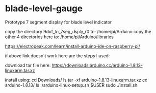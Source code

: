 # blade-level-gauge
Prototype 7 segment display for blade level indicator

copy the directory 9dof_to_7seg_dsply_r0 to: /home/pi/Arduino
copy the other 4 directories here to: /home/pi/Arduino/libraries 

https://electropeak.com/learn/install-arduino-ide-on-raspberry-pi/

if above link doesn't work here are the steps I used:

download tar file here:  https://downloads.arduino.cc/arduino-1.8.13-linuxarm.tar.xz

install using:
cd Downloads/
ls
tar -xf arduino-1.8.13-linuxarm.tar.xz 
cd arduino-1.8.13/
ls
./arduino-linux-setup.sh $USER
sudo ./install.sh
